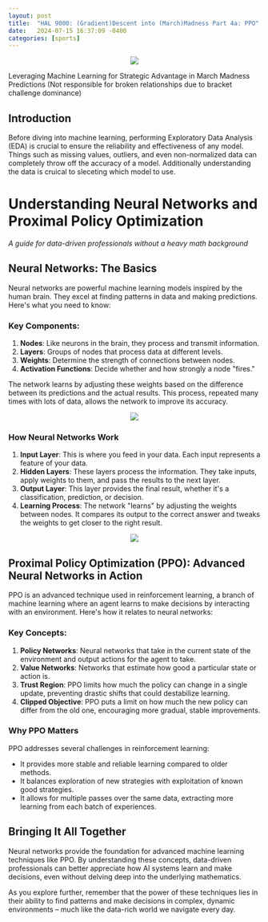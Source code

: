 ```yaml
---
layout: post
title:  "HAL 9000: (Gradient)Descent into (March)Madness Part 4a: PPO"
date:   2024-07-15 16:37:09 -0400
categories: [sports]
---
```


<p align="center">
  <img src="/assets/hal/halscreenshot.png">
</p>

Leveraging Machine Learning for Strategic Advantage in March Madness Predictions (Not responsible for broken relationships due to bracket challenge dominance)

## Introduction

Before diving into machine learning, performing Exploratory Data Analysis (EDA) is crucial to ensure the reliability and effectiveness of any model. Things such as missing values, outliers, and even non-normalized data can completely throw off the accuracy of a model. Additionally understanding the data is cruical to sleceting which model to use. 

# Understanding Neural Networks and Proximal Policy Optimization

*A guide for data-driven professionals without a heavy math background*

## Neural Networks: The Basics

Neural networks are powerful machine learning models inspired by the human brain. They excel at finding patterns in data and making predictions. Here's what you need to know:

### Key Components:

1. **Nodes**: Like neurons in the brain, they process and transmit information.
2. **Layers**: Groups of nodes that process data at different levels.
3. **Weights**: Determine the strength of connections between nodes.
4. **Activation Functions**: Decide whether and how strongly a node "fires."

The network learns by adjusting these weights based on the difference between its predictions and the actual results. This process, repeated many times with lots of data, allows the network to improve its accuracy.

<p align="center">
  <img src="/assets/hal/nndiagram.png">
</p>

### How Neural Networks Work

1. **Input Layer**: This is where you feed in your data. Each input represents a feature of your data.
2. **Hidden Layers**: These layers process the information. They take inputs, apply weights to them, and pass the results to the next layer.
3. **Output Layer**: This layer provides the final result, whether it's a classification, prediction, or decision.
4. **Learning Process**: The network "learns" by adjusting the weights between nodes. It compares its output to the correct answer and tweaks the weights to get closer to the right result.

<p align="center">
  <img src="/assets/hal/nnwithnumbers.png">
</p>

## Proximal Policy Optimization (PPO): Advanced Neural Networks in Action

PPO is an advanced technique used in reinforcement learning, a branch of machine learning where an agent learns to make decisions by interacting with an environment. Here's how it relates to neural networks:

### Key Concepts:

1. **Policy Networks**: Neural networks that take in the current state of the environment and output actions for the agent to take.
2. **Value Networks**: Networks that estimate how good a particular state or action is.
3. **Trust Region**: PPO limits how much the policy can change in a single update, preventing drastic shifts that could destabilize learning.
4. **Clipped Objective**: PPO puts a limit on how much the new policy can differ from the old one, encouraging more gradual, stable improvements.

### Why PPO Matters

PPO addresses several challenges in reinforcement learning:

- It provides more stable and reliable learning compared to older methods.
- It balances exploration of new strategies with exploitation of known good strategies.
- It allows for multiple passes over the same data, extracting more learning from each batch of experiences.

## Bringing It All Together

Neural networks provide the foundation for advanced machine learning techniques like PPO. By understanding these concepts, data-driven professionals can better appreciate how AI systems learn and make decisions, even without delving deep into the underlying mathematics.

As you explore further, remember that the power of these techniques lies in their ability to find patterns and make decisions in complex, dynamic environments – much like the data-rich world we navigate every day.






